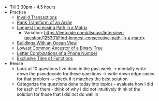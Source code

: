- Till 3:30pm - 4.5 hours
- Practise
	- [Invalid Transactions](https://leetcode.com/problems/invalid-transactions/)
	- [Rank Transform of an Array](https://leetcode.com/problems/rank-transform-of-an-array/)
	- [Longest Increasing Path in a Matrix](https://leetcode.com/problems/longest-increasing-path-in-a-matrix/)
		- Variation: https://leetcode.com/discuss/interview-question/125301/Find-longest-consecutive-path-in-a-matrix
	- [Buildings With an Ocean View](https://leetcode.com/problems/buildings-with-an-ocean-view/)
	- [Lowest Common Ancestor of a Binary Tree](https://leetcode.com/problems/lowest-common-ancestor-of-a-binary-tree/)
	- [Letter Combinations of a Phone Number](https://leetcode.com/problems/letter-combinations-of-a-phone-number/)
	- [Exclusive Time of Functions](https://leetcode.com/problems/exclusive-time-of-functions/)
- Revise
	- Look at 10 questions I've done in the past week -> mentally write down the pseudocode for these questions -> write down edge cases for that problem -> check if it matches the best solution
	- Categorize the questions done today into topics - evaluate how I did for each of them - think of why I did not intuitively think of the solution for those that I did not do well in